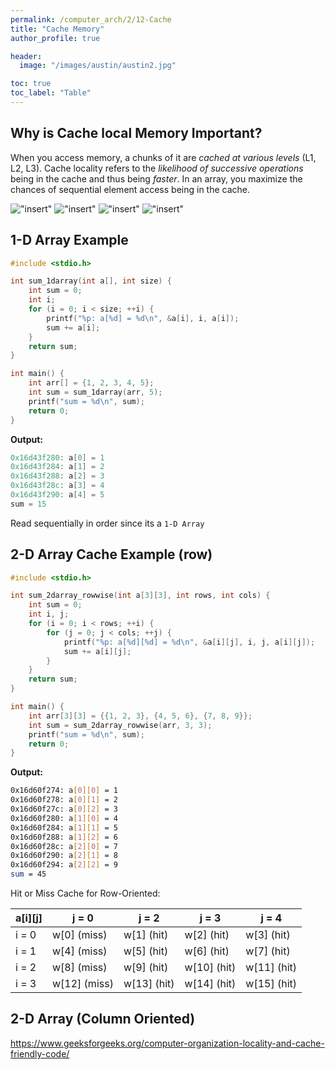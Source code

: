 ```yaml
---
permalink: /computer_arch/2/12-Cache
title: "Cache Memory"
author_profile: true

header:
  image: "/images/austin/austin2.jpg"

toc: true
toc_label: "Table"
---
```



## Why is **Cache** local Memory Important?

When you access memory, a chunks of it are *cached at various levels* (L1, L2, L3). Cache locality refers to the *likelihood of successive operations* being in the cache and thus being *faster*. In an array, you maximize the chances of sequential element access being in the cache.

!["insert"](/images/arch/12/cache1.png)
!["insert"](/images/arch/12/cache2.png)
!["insert"](/images/arch/12/cache3.png)
!["insert"](/images/arch/12/cache4.png)


## 1-D Array Example

```c
#include <stdio.h>

int sum_1darray(int a[], int size) {
    int sum = 0;
    int i;
    for (i = 0; i < size; ++i) {
        printf("%p: a[%d] = %d\n", &a[i], i, a[i]);
        sum += a[i];
    }
    return sum;
}

int main() {
    int arr[] = {1, 2, 3, 4, 5};
    int sum = sum_1darray(arr, 5);
    printf("sum = %d\n", sum);
    return 0;
}
```


**Output:**

```c
0x16d43f280: a[0] = 1
0x16d43f284: a[1] = 2
0x16d43f288: a[2] = 3
0x16d43f28c: a[3] = 4
0x16d43f290: a[4] = 5
sum = 15
```

Read sequentially in order since its a `1-D Array`


## 2-D Array Cache Example (row)


```c
#include <stdio.h>

int sum_2darray_rowwise(int a[3][3], int rows, int cols) {
    int sum = 0;
    int i, j;
    for (i = 0; i < rows; ++i) {
        for (j = 0; j < cols; ++j) {
            printf("%p: a[%d][%d] = %d\n", &a[i][j], i, j, a[i][j]);
            sum += a[i][j];
        }
    }
    return sum;
}

int main() {
    int arr[3][3] = {{1, 2, 3}, {4, 5, 6}, {7, 8, 9}};
    int sum = sum_2darray_rowwise(arr, 3, 3);
    printf("sum = %d\n", sum);
    return 0;
}
```


**Output:**

```bash
0x16d60f274: a[0][0] = 1
0x16d60f278: a[0][1] = 2
0x16d60f27c: a[0][2] = 3
0x16d60f280: a[1][0] = 4
0x16d60f284: a[1][1] = 5
0x16d60f288: a[1][2] = 6
0x16d60f28c: a[2][0] = 7
0x16d60f290: a[2][1] = 8
0x16d60f294: a[2][2] = 9
sum = 45
```

Hit or Miss Cache for Row-Oriented:

| a[i][j] | j = 0        |  j = 2      | j = 3       | j = 4       |
|---------|--------------|-------------|-------------|-------------|
| i = 0   |  w[0] (miss) |  w[1] (hit) |  w[2] (hit) |  w[3] (hit) |
| i = 1   |  w[4] (miss) |  w[5] (hit) |  w[6] (hit) |  w[7] (hit) |
| i = 2   |  w[8] (miss) |  w[9] (hit) | w[10] (hit) | w[11] (hit) |
| i = 3   | w[12] (miss) | w[13] (hit) | w[14] (hit) | w[15] (hit) |



## 2-D Array (Column Oriented)

https://www.geeksforgeeks.org/computer-organization-locality-and-cache-friendly-code/

